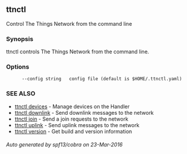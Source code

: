 ## ttnctl

Control The Things Network from the command line

### Synopsis


ttnctl controls The Things Network from the command line.

### Options

```
      --config string   config file (default is $HOME/.ttnctl.yaml)
```

### SEE ALSO
* [ttnctl devices](ttnctl_devices)	 - Manage devices on the Handler
* [ttnctl downlink](ttnctl_downlink)	 - Send downlink messages to the network
* [ttnctl join](ttnctl_join)	 - Send a join requests to the network
* [ttnctl uplink](ttnctl_uplink)	 - Send uplink messages to the network
* [ttnctl version](ttnctl_version)	 - Get build and version information

###### Auto generated by spf13/cobra on 23-Mar-2016
